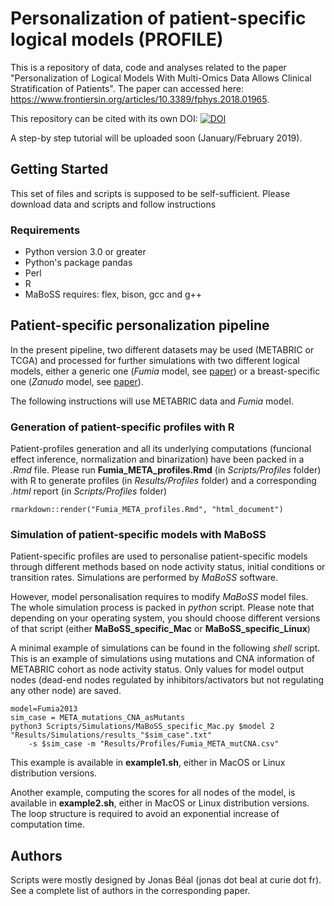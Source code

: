 # Personalization of patient-specific logical models (PROFILE)

This is a repository of data, code and analyses related to the paper "Personalization of Logical Models With Multi-Omics Data Allows Clinical Stratification of Patients". 
The paper can accessed here: https://www.frontiersin.org/articles/10.3389/fphys.2018.01965.

This repository can be cited with its own DOI: [![DOI](https://zenodo.org/badge/DOI/10.5281/zenodo.1491229.svg)](https://doi.org/10.5281/zenodo.1491229)
<!--- v1.0:[![DOI](https://zenodo.org/badge/DOI/10.5281/zenodo.1490059.svg)](https://doi.org/10.5281/zenodo.1490059) --->
<!--- v1.0:[![DOI](https://zenodo.org/badge/DOI/10.5281/zenodo.1186270.svg)](https://doi.org/10.5281/zenodo.1186270) --->

A step-by step tutorial will be uploaded soon (January/February 2019).

## Getting Started

This set of files and scripts is supposed to be self-sufficient. Please download data and scripts and follow instructions

### Requirements
- Python version 3.0 or greater
- Python's package pandas
- Perl
- R
- MaBoSS requires: flex, bison, gcc and g++

## Patient-specific personalization pipeline

In the present pipeline, two different datasets may be used (METABRIC or TCGA) and processed for further simulations with two different logical models, either a generic one (*Fumia* model, see [paper](http://journals.plos.org/plosone/article?id=10.1371/journal.pone.0069008)) or a breast-specific one (*Zanudo* model, see [paper](https://cancerconvergence.springeropen.com/articles/10.1186/s41236-017-0007-6)).

The following instructions will use METABRIC data and *Fumia* model.


### Generation of patient-specific profiles with R

Patient-profiles generation and all its underlying computations (funcional effect inference, normalization and binarization) have been packed in a *.Rmd* file. Please run **Fumia_META_profiles.Rmd** (in *Scripts/Profiles* folder) with R to generate profiles (in *Results/Profiles* folder) and a corresponding *.html* report (in *Scripts/Profiles* folder)

```
rmarkdown::render("Fumia_META_profiles.Rmd", "html_document")
```

### Simulation of patient-specific models with MaBoSS

Patient-specific profiles are used to personalise patient-specific models through different methods based on node activity status, initial conditions or transition rates. Simulations are performed by *MaBoSS* software.

However, model personalisation requires to modify *MaBoSS* model files. The whole simulation process is packed in *python* script. Please note that depending on your operating system, you should choose different versions of that script (either **MaBoSS_specific_Mac** or **MaBoSS_specific_Linux**)

A minimal example of simulations can be found in the following *shell* script. This is an example of simulations using mutations and CNA information of METABRIC cohort as node activity status. Only values for model output nodes (dead-end nodes regulated by inhibitors/activators but not regulating any other node) are saved.

```
model=Fumia2013 
sim_case = META_mutations_CNA_asMutants
python3 Scripts/Simulations/MaBoSS_specific_Mac.py $model 2 "Results/Simulations/results_"$sim_case".txt"
    -s $sim_case -m "Results/Profiles/Fumia_META_mutCNA.csv"
```

This example is available in **example1.sh**, either in MacOS or Linux distribution versions.

Another example, computing the scores for all nodes of the model, is available in **example2.sh**, either in MacOS or Linux distribution versions. The loop structure is required to avoid an exponential increase of computation time.

## Authors

Scripts were mostly designed by Jonas Béal (jonas dot beal at curie dot fr).
See a complete list of authors in the corresponding paper.
